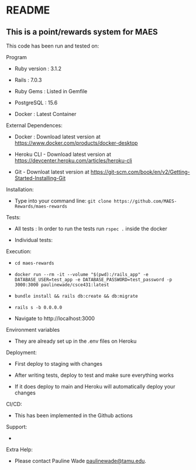 # README

## This is a point/rewards system for MAES

This code has been run and tested on:

Program
*   Ruby version : 3.1.2
    
*   Rails : 7.0.3

*   Ruby Gems : Listed in Gemfile

*   PostgreSQL : 15.6

*   Docker : Latest Container

External Dependences:

*   Docker : Download latest version at https://www.docker.com/products/docker-desktop

*   Heroku CLI - Download latest version at https://devcenter.heroku.com/articles/heroku-cli

*   Git - Downloat latest version at https://git-scm.com/book/en/v2/Getting-Started-Installing-Git

Installation:

* Type into your command line: `git clone https://github.com/MAES-Rewards/maes-rewards`

Tests:

* All tests : In order to run the tests run `rspec .` inside the docker

* Individual tests:

Execution:

* `cd maes-rewards`

* `docker run --rm -it --volume "$(pwd):/rails_app" -e DATABASE_USER=test_app -e DATABASE_PASSWORD=test_password -p 3000:3000 paulinewade/csce431:latest`

* `bundle install && rails db:create && db:migrate`

* `rails s -b 0.0.0.0`

* Navigate to http://localhost:3000

Environment variables

* They are already set up in the .env files on Heroku

Deployment:

* First deploy to staging with changes

* After writing tests, deploy to test and make sure everything works

* If it does deploy to main and Heroku will automatically deploy your changes

CI/CD:

* This has been implemented in the Github actions

Support:

*

Extra Help:

* Please contact Pauline Wade paulinewade@tamu.edu.